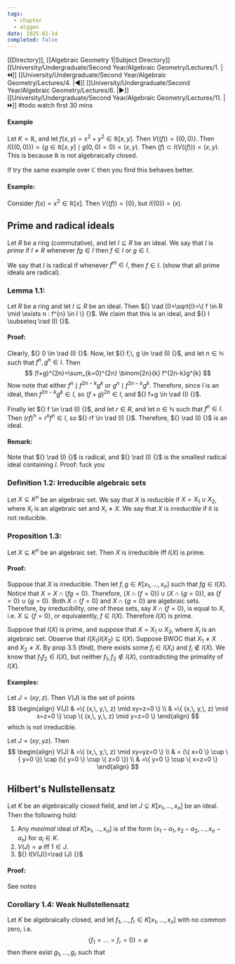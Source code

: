 ```yaml
---
tags:
  - chapter
  - alggeo
date: 2025-02-14
completed: false
---
```

[[Directory]], [[Algebraic Geometry 1|Subject Directory]]
[[University/Undergraduate/Second Year/Algebraic Geometry/Lectures/1. |🞀🞀]] [[University/Undergraduate/Second Year/Algebraic Geometry/Lectures/4. |◀]] [[University/Undergraduate/Second Year/Algebraic Geometry/Lectures/6. |▶]] [[University/Undergraduate/Second Year/Algebraic Geometry/Lectures/11. |🞂🞂]]
#todo watch first 30 mins
#### Example
Let $K=\mathbb{R} {}$, and let ${} f(x,\, y)=x^{2}+y^{2} \in \mathbb{R}[x,\, y] {}$. Then ${} V((f))=\{(0,\, 0)\} {}$. Then ${} I(\{ (0,0) \})=\{ g \in \mathbb{R}[x,\, y] \mid  g(0,\, 0)=0 \}=(x,\, y) {}$. Then ${} (f) \subset I(V((f)))=(x,\, y) {}$. This is because $\mathbb{R} {}$ is not algebraically closed. 

If try the same example over ${} \mathbb{C}$ then you find this behaves better. 
#### Example:
Consider ${} f(x)=x^{2} \in \mathbb{R}[x] {}$. Then ${} V((f))=\{ 0 \} {}$, but ${} I(\{ 0 \})=(x) {}$.
## Prime and radical ideals
Let $R$ be a ring (commutative), and let ${} I \subseteq   R {}$ be an ideal. We say that $I {}$ is *prime* if $I\neq R {}$ whenever ${} fg \in I {}$ then ${} f \in I {}$ or ${} g \in I {}$. 

We say that $I$ is radical if whenever ${} f^{m} \in I {}$, then ${} f \in I {}$. (show that all prime ideals are radical).
### Lemma 1.1:
Let $R$ be a ring and let ${} I\subseteq R {}$ be an ideal. Then ${} \rad (I)=\sqrt{I}=\{ f \in R \mid  \exists n : f^{n} \in I \} {}$. We claim that this is an ideal, and ${} I \subseteq \rad (I) {}$.
#### Proof:
Clearly, ${} 0 \in \rad (I) {}$. Now, let ${} f,\, g \in \rad (I) {}$, and let ${} n \in \mathbb{N} {}$ such that ${} f^{n},\, g^{n} \in I {}$. Then 
$$
(f+g)^{2n}=\sum_{k=0}^{2n} \binom{2n}{k} f^{2n-k}g^{k}
$$
Now note that either ${} f^{n} \mid f^{2n-k}g^{k} {}$ or ${} g^{n} \mid  f^{2n-k}g^{k} {}$. Therefore, since $I$ is an ideal, then ${} f^{2n-k}g^{k} \in I {}$, so ${} (f+g)^{2n} \in I {}$, and ${} f+g \in \rad (I) {}$. 

Finally let ${} f \in \rad (I) {}$, and let ${} r \in R {}$, and let ${} n \in \mathbb{N} {}$ such that ${} f^{n} \in I {}$. Then ${} (rf)^{n}=r^{n}f^{n} \in I {}$, so ${} rf \in \rad (I) {}$. Therefore, ${} \rad (I) {}$ is an ideal.
#### Remark:
Note that ${} \rad (I) {}$ is radical, and ${} \rad (I) {}$ is the smallest radical ideal containing ${} I {}$.  Proof: fuck you
### Definition 1.2: Irreducible algebraic sets
Let ${} X \subseteq  K^{n} {}$ be an algebraic set. We say that $X$ is *reducible* if ${} X=X_{1} \cup  X_{2} {}$, where ${} X_{i}$ is an algebraic set and ${} X_{i} \neq X {}$. We say that $X$ is *irreducible* if it is not reducible.
### Proposition 1.3:
Let ${} X \subseteq K^{n} {}$ be an algebraic set. Then $X$ is irreducible iff $I(X)$ is prime. 
#### Proof:
Suppose that $X$ is irreducible. Then let ${} f,\, g \in K[x_{1},\,\dots,\,x_{n}] {}$ such that ${} fg \in I(X) {}$. Notice that ${} X=X \cap  \{ fg=0 \} {}$. Therefore, ${} (X \cap \{ f=0 \}) \cup (X \cap  \{ g=0 \}) {}$, as ${} \{ f=0 \} \cup  \{ g=0 \} {}$. Both ${} X \cap  \{f=0\} {}$ and ${} X \cap  \{ g=0 \} {}$ are algebraic sets. Therefore, by irreducibility, one of these sets, say ${} X \cap  \{ f=0 \} {}$, is equal to $X$, i.e. ${} X \subseteq \{ f=0 \} {}$, or equivalently, ${} f \in I(X) {}$. Therefore ${} I(X) {}$ is prime. 

Suppose that ${} I(X)$ is prime, and suppose that ${} X=X_{1} \cup  X_{2} {}$, where ${} X_{i}$ is an algebraic set. Observe that ${} I(X_{1}) I(X_{2}) \subseteq I(X) {}$. Suppose BWOC that ${} X_{1}\neq X$ and $X_{2}\neq X$. By prop 3.5 (find), there exists some ${} f_{i} \in I(X_{i}) {}$ and ${} f_{i} \notin I(X) {}$. We know that ${} f_{1}f_{2} \in I(X) {}$, but neither ${} f_{1},\, f_{2} \notin  I(X) {}$, contradicting the primality of $I(X)$. 
#### Examples:
Let ${} J =(xy,\, z) {}$. Then ${} V(J) {}$ is the set of points 
$$
\begin{align}
 V(J) & =\{ (x,\, y,\, z) \mid xy=z=0 \}   \\
 & =\{ (x,\, y,\, z) \mid  x=z=0 \} \cup  \{ (x,\, y,\, z) \mid y=z=0 \}
 \end{align}
$$
which is not irreducible. 

Let ${} J=(xy,\, yz) {}$. Then
$$
\begin{align}
V(J) & =\{ (x,\, y,\, z) \mid  xy=yz=0 \} \\
 & = (\{ x=0 \} \cup \{ y=0 \}) \cap (\{ y=0 \} \cup  \{ z=0 \}) \\
 & =\{ y=0 \} \cup \{ x=z=0 \}
\end{align}
$$
## Hilbert's Nullstellensatz
Let $K$ be an algebraically closed field, and let ${} J \subseteq K[x_{1},\,\dots,\,x_{ n}] {}$ be an ideal. Then the following hold:
1. Any *maximal* ideal of ${} K[x_{1},\,\dots,\,x_{n}] {}$ is of the form ${} (x_{1}-a_{1},\, x_{2}-a_{2},\,\dots,\,x_{n}-a_{n}) {}$ for ${} a_{i} \in K {}$.
2. ${} V(J)=\varnothing  {}$ iff ${} 1 \in J {}$.
3. ${} I(V(J))=\rad (J) {}$
#### Proof:
See notes
### Corollary 1.4: Weak Nullstellensatz
Let $K$ be algebraically closed, and let ${} f_{1},\,\dots,\,f_{ r} \in K[x_{1},\,\dots,\,x_{n}] {}$ with no common zero, i.e.
$$
\{ f_{1}=\dots =f_{r} =0\}=\varnothing 
$$
then there exist ${} g_{1},\,\dots,\,g_{r} {}$ such that 
